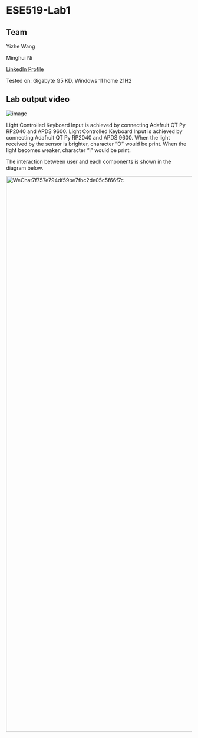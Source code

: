 # ESE519-Lab1

## Team 

Yizhe Wang 

Minghui Ni

[LinkedIn Profile](https://www.linkedin.com/in/minghui-ni/)

Tested on: Gigabyte G5 KD, Windows 11 home 21H2

## Lab output video

![image](https://github.com/minghuin/ese5190-2022-lab1-firefly/blob/main/lab1video1.gif)



Light Controlled Keyboard Input is achieved by connecting Adafruit QT Py RP2040 and APDS 9600. Light Controlled Keyboard Input is achieved by connecting Adafruit QT Py RP2040 and APDS 9600. When the light received by the sensor is brighter, character “O” would be print. When the light becomes weaker, character “I” would be print. 

The interaction between user and each components is shown in the diagram below.

<img width="1504" alt="WeChat7f757e794df59be7fbc2de05c5f66f7c" src="https://user-images.githubusercontent.com/114015725/191332983-37bab0b9-2005-4332-ab65-120983f8fb5b.png">

